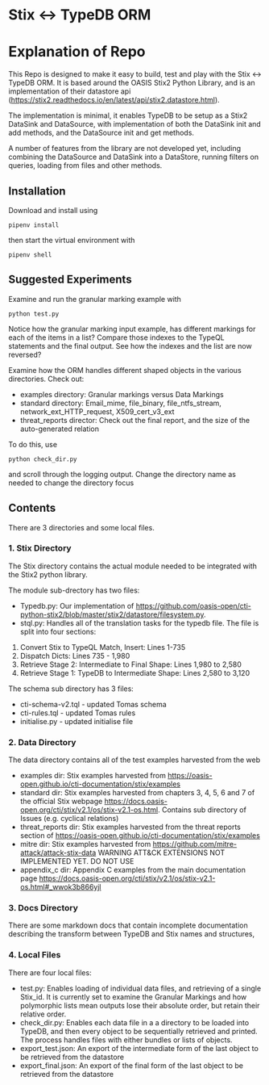 # Stix <-> TypeDB ORM

# Explanation of Repo
This Repo is designed to make it easy to build, test and play with the Stix <-> TypeDB ORM. It is based around the OASIS Stix2 Python Library, and is an implementation of their datastore api (https://stix2.readthedocs.io/en/latest/api/stix2.datastore.html).

The implementation is minimal, it enables TypeDB to be setup as a Stix2 DataSink and DataSource, with implementation of both the DataSink init and  add methods, and the DataSource init and get methods.

A number of features from the library are not developed yet, including combining the DataSource and DataSink into a DataStore, running filters on queries, loading from files and other methods.

## Installation
Download and install using

    pipenv install

then start the virtual environment with 

    pipenv shell    

## Suggested Experiments
Examine and run the granular marking example with

    python test.py
    
Notice how the granular marking input example, has different markings for each of the items in a list? Compare those indexes to the TypeQL statements and the final output. See how the indexes and the list are now reversed?

Examine how the ORM handles different shaped objects in the various directories. Check out:
- examples directory: Granular markings versus Data Markings
- standard directory: Email_mime, file_binary, file_ntfs_stream, network_ext_HTTP_request, X509_cert_v3_ext
- threat_reports director: Check out the final report, and the size of the auto-generated relation

To do this, use 

    python check_dir.py

and scroll through the logging output. Change the directory name as needed to change the directory focus

## Contents
There are 3 directories and some local files.

### 1. Stix Directory
The Stix directory contains the actual module needed to be integrated with the Stix2 python library. 

The module sub-drectory has two files:
- Typedb.py: Our implementation of https://github.com/oasis-open/cti-python-stix2/blob/master/stix2/datastore/filesystem.py. 
- stql.py: Handles all of the translation tasks for the typedb file. The file is split into four sections:
1. Convert Stix to TypeQL Match, Insert: Lines 1-735
2. Dispatch Dicts: Lines 735 - 1,980
3. Retrieve Stage 2: Intermediate to Final Shape: Lines 1,980 to 2,580
4. Retrieve Stage 1: TypeDB to Intermediate Shape: Lines 2,580 to 3,120

The schema sub directory has 3 files:
- cti-schema-v2.tql - updated Tomas schema
- cti-rules.tql - updated Tomas rules
- initialise.py - updated initialise file

### 2. Data Directory
The data directory contains all of the test examples harvested from the web

- examples dir: Stix examples harvested from https://oasis-open.github.io/cti-documentation/stix/examples
- standard dir: Stix examples harvested from chapters 3, 4, 5, 6 and 7 of the official Stix webpage https://docs.oasis-open.org/cti/stix/v2.1/os/stix-v2.1-os.html. Contains sub directory of Issues (e.g. cyclical relations)
- threat_reports dir: Stix examples harvested from the threat reports section of https://oasis-open.github.io/cti-documentation/stix/examples
- mitre dir: Stix examples harvested from https://github.com/mitre-attack/attack-stix-data WARNING ATT&CK EXTENSIONS NOT IMPLEMENTED YET. DO NOT USE
- appendix_c dir: Appendix C examples from the main documentation page https://docs.oasis-open.org/cti/stix/v2.1/os/stix-v2.1-os.html#_wwok3b866yjl 


### 3. Docs Directory
There are some markdown docs that contain incomplete documentation describing the transform between TypeDB and Stix names and structures,

### 4. Local Files
There are four local files:
- test.py: Enables loading of individual data files, and retrieving of a single Stix_id. It is currently set to examine the Granular Markings and how polymorphic lists mean outputs lose their absolute order, but retain their relative order.
- check_dir.py: Enables each data file in a a directory to be loaded into TypeDB, and then every object to be sequentially retrieved and printed. The process handles files with either bundles or lists of objects. 
- export_test.json: An export of the intermediate form of the last object to be retrieved from the datastore
- export_final.json: An export of the final form of the last object to be retrieved from the datastore
